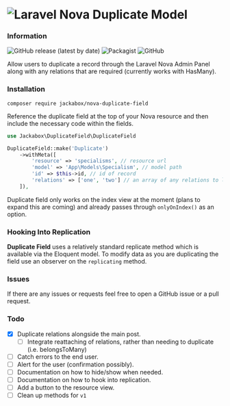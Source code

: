 # ![Laravel Nova Duplicate Model](https://github.com/jackabox/nova-duplicate-field/raw/master/title.png)

### Information

![GitHub release (latest by date)](https://img.shields.io/github/v/release/jackabox/nova-duplicate-field?style=flat-square)
![Packagist](https://img.shields.io/packagist/dt/jackabox/nova-duplicate-field?style=flat-square)
![GitHub](https://img.shields.io/github/license/jackabox/nova-duplicate-field?style=flat-square)

Allow users to duplicate a record through the Laravel Nova Admin Panel along with any relations that are required (currently works with HasMany).

### Installation

```
composer require jackabox/nova-duplicate-field
```

Reference the duplicate field at the top of your Nova resource and then include the necessary code within the fields.

```php
use Jackabox\DuplicateField\DuplicateField
```

```php
DuplicateField::make('Duplicate')
    ->withMeta([
        'resource' => 'specialisms', // resource url
        'model' => 'App\Models\Specialism', // model path
        'id' => $this->id, // id of record
        'relations' => ['one', 'two'] // an array of any relations to load (nullable).
    ]),
```

Duplicate field only works on the index view at the moment (plans to expand this are coming) and already passes through `onlyOnIndex()` as an option.

### Hooking Into Replication

**Duplicate Field** uses a relatively standard replicate method which is available via the Eloquent model. To modify data as you are duplicating the field use an observer on the `replicating` method.

### Issues

If there are any issues or requests feel free to open a GitHub issue or a pull request.

### Todo

- [x] Duplicate relations alongside the main post.
    - [ ] Integrate reattaching of relations, rather than needing to duplicate (i.e. belongsToMany)
- [ ] Catch errors to the end user.
- [ ] Alert for the user (confirmation possibly).
- [ ] Documentation on how to hide/show when needed.
- [ ] Documentation on how to hook into replication.
- [ ] Add a button to the resource view.
- [ ] Clean up methods for `v1`
